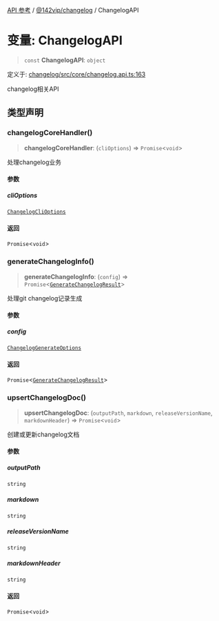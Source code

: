 [API 参考](../../../index.md) / [@142vip/changelog](../index.md) / ChangelogAPI

# 变量: ChangelogAPI

> `const` **ChangelogAPI**: `object`

定义于: [changelog/src/core/changelog.api.ts:163](https://github.com/142vip/core-x/blob/bdff6769b69266ddfe7392709afaa643b39c00f4/packages/changelog/src/core/changelog.api.ts#L163)

changelog相关API

## 类型声明

### changelogCoreHandler()

> **changelogCoreHandler**: (`cliOptions`) => `Promise`\<`void`\>

处理changelog业务

#### 参数

##### cliOptions

[`ChangelogCliOptions`](../interfaces/ChangelogCliOptions.md)

#### 返回

`Promise`\<`void`\>

### generateChangelogInfo()

> **generateChangelogInfo**: (`config`) => `Promise`\<[`GenerateChangelogResult`](../interfaces/GenerateChangelogResult.md)\>

处理git changelog记录生成

#### 参数

##### config

[`ChangelogGenerateOptions`](../interfaces/ChangelogGenerateOptions.md)

#### 返回

`Promise`\<[`GenerateChangelogResult`](../interfaces/GenerateChangelogResult.md)\>

### upsertChangelogDoc()

> **upsertChangelogDoc**: (`outputPath`, `markdown`, `releaseVersionName`, `markdownHeader`) => `Promise`\<`void`\>

创建或更新changelog文档

#### 参数

##### outputPath

`string`

##### markdown

`string`

##### releaseVersionName

`string`

##### markdownHeader

`string`

#### 返回

`Promise`\<`void`\>
